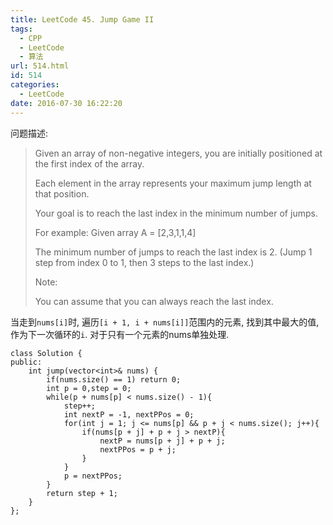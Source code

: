 ```yaml
---
title: LeetCode 45. Jump Game II
tags:
  - CPP
  - LeetCode
  - 算法
url: 514.html
id: 514
categories:
  - LeetCode
date: 2016-07-30 16:22:20
---
```

问题描述:

> Given an array of non-negative integers, you are initially positioned at the first index of the array.
> 
> Each element in the array represents your maximum jump length at that position.
>
> Your goal is to reach the last index in the minimum number of jumps.
>
> For example:
> Given array A = [2,3,1,1,4]
>
> The minimum number of jumps to reach the last index is 2. (Jump 1 step from index 0 to 1, then 3 steps to the last index.)
>
> Note:
>
> You can assume that you can always reach the last index.

当走到`nums[i]`时, 遍历`[i + 1, i + nums[i]]`范围内的元素, 找到其中最大的值, 作为下一次循环的`i`. 对于只有一个元素的nums单独处理.

    class Solution {
    public:
        int jump(vector<int>& nums) {
            if(nums.size() == 1) return 0;
            int p = 0,step = 0;
            while(p + nums[p] < nums.size() - 1){
                step++;
                int nextP = -1, nextPPos = 0;
                for(int j = 1; j <= nums[p] && p + j < nums.size(); j++){
                    if(nums[p + j] + p + j > nextP){
                        nextP = nums[p + j] + p + j;
                        nextPPos = p + j;
                    }
                }
                p = nextPPos;
            }
            return step + 1;
        }
    };